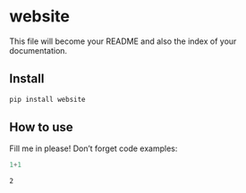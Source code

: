 # website


<!-- WARNING: THIS FILE WAS AUTOGENERATED! DO NOT EDIT! -->

This file will become your README and also the index of your
documentation.

## Install

``` sh
pip install website
```

## How to use

Fill me in please! Don’t forget code examples:

``` python
1+1
```

    2

